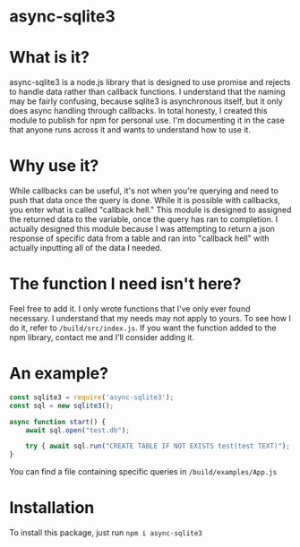 # async-sqlite3

# What is it?
async-sqlite3 is a node.js library that is designed to use promise and rejects to handle data rather than callback functions. I understand that the naming may be fairly confusing, because sqlite3 is asynchronous itself, but it only does async handling through callbacks. In total honesty, I created this module to publish for npm for personal use. I'm documenting it in the case that anyone runs across it and wants to understand how to use it.

# Why use it?
While callbacks can be useful, it's not when you're querying and need to push that data once the query is done. While it is possible with callbacks, you enter what is called "callback hell." This module is designed to assigned the returned data to the variable, once the query has ran to completion. I actually designed this module because I was attempting to return a json response of specific data from a table and ran into "callback hell" with actually inputting all of the data I needed.

# The function I need isn't here?
Feel free to add it. I only wrote functions that I've only ever found necessary. I understand that my needs may not apply to yours. To see how I do it, refer to `/build/src/index.js`. If you want the function added to the npm library, contact me and I'll consider adding it.

# An example?
```javascript
const sqlite3 = require('async-sqlite3');
const sql = new sqlite3();

async function start() {
    await sql.open("test.db");

    try { await sql.run("CREATE TABLE IF NOT EXISTS test(test TEXT)"); } catch(err) { console.log(err) }
}
```
You can find a file containing specific queries in `/build/examples/App.js`

# Installation
To install this package, just run `npm i async-sqlite3`